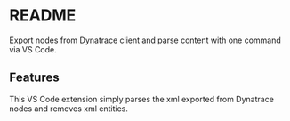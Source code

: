 # README

Export nodes from Dynatrace client and parse content with one command via VS Code.

## Features

This VS Code extension simply parses the xml exported from Dynatrace nodes and removes xml entities.